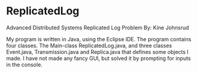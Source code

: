 ReplicatedLog
=============

Advanced Distributed Systems
Replicated Log Problem
By: Kine Johnsrud

My program is written in Java, using the Eclipse IDE.
The program contains four classes. The Main-class ReplicatedLog.java, and three classes Event.java, Transmission.java and Replica.java that defines some objects I made.
I have not made any fancy GUI, but solved it by prompting for inputs in the console.

